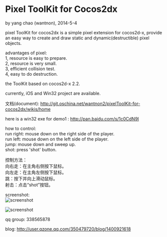 Pixel ToolKit for Cocos2dx
==========
by yang chao (wantnon), 2014-5-4  

pixel ToolKit for cocos2dx is a simple pixel extension for cocos2d-x, provide an easy way to create and draw static and dynamic(destructible) pixel objects.  
  
advantages of pixel:  
1, resource is easy to prepare.  
2, resource is very small.  
3, efficient collision test.    
4, easy to do destruction.  
  
the ToolKit based on cocos2d-x 2.2. 
   
currently, iOS and Win32 project are available.  
    
文档(document): http://git.oschina.net/wantnon2/pixelToolKit-for-cocos2dx/wikis/home   
   
here is a win32 exe for demo1 : http://pan.baidu.com/s/1c0CdN9I      
  
how to control:  
run right: mouse down on the right side of the player.  
run left: mouse down on the left side of the player.  
jump: mouse down and sweep up.  
shot: press 'shot' button.  
  
控制方法：  
向右走：在主角右侧按下鼠标。   
向左走：在主角左侧按下鼠标。  
跳：按下并向上滑动鼠标。  
射击：点击“shot”按钮。  
  
screenshot:  
![screenshot](http://git.oschina.net/wantnon2/pixelToolKit-for-cocos2dx/raw/master/screenshot/screenshot1.jpg)    
  
![screenshot](http://git.oschina.net/wantnon2/pixelToolKit-for-cocos2dx/raw/master/screenshot/screenshot2.jpg)   
  
qq group: 338565878   
  
blog: http://user.qzone.qq.com/350479720/blog/1400921618